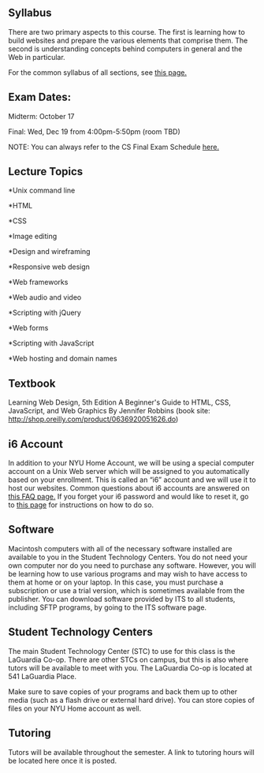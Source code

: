 ## Syllabus
There are two primary aspects to this course. The first is learning how to build websites and prepare the various elements that comprise them. The second is understanding concepts behind computers in general and the Web in particular.

For the common syllabus of all sections, see [this page.](https://cs.nyu.edu/courses/fall18/CSCI-UA.0004-006/common-syllabus/)

## Exam Dates:
Midterm: October 17

Final: Wed, Dec 19 from 4:00pm-5:50pm (room TBD)

NOTE: You can always refer to the CS Final Exam Schedule [here.](https://cs.nyu.edu/dynamic/courses/exams/)

## Lecture Topics
*Unix command line

*HTML

*CSS

*Image editing

*Design and wireframing

*Responsive web design

*Web frameworks

*Web audio and video

*Scripting with jQuery

*Web forms

*Scripting with JavaScript

*Web hosting and domain names

## Textbook
Learning Web Design, 5th Edition
A Beginner's Guide to HTML, CSS, JavaScript, and Web Graphics
By Jennifer Robbins
(book site: http://shop.oreilly.com/product/0636920051626.do)

## i6 Account
In addition to your NYU Home Account, we will be using a special computer account on a Unix Web server which will be assigned to you automatically based on your enrollment. This is called an “i6” account and we will use it to host our websites. Common questions about i6 accounts are answered on [this FAQ page.](https://cims.nyu.edu/webapps/content/systems/resources/i6/faq) If you forget your i6 password and would like to reset it, go to [this page](https://cims.nyu.edu/webapps/content/systems/resources/i6/resetpassword) for instructions on how to do so.

## Software
Macintosh computers with all of the necessary software installed are available to you in the Student Technology Centers. You do not need your own computer nor do you need to purchase any software. However, you will be learning how to use various programs and may wish to have access to them at home or on your laptop. In this case, you must purchase a subscription or use a trial version, which is sometimes available from the publisher. You can download software provided by ITS to all students, including SFTP programs, by going to the ITS software page.

## Student Technology Centers
The main Student Technology Center (STC) to use for this class is the LaGuardia Co-op. There are other STCs on campus, but this is also where tutors will be available to meet with you. The LaGuardia Co-op is located at 541 LaGuardia Place.

Make sure to save copies of your programs and back them up to other media (such as a flash drive or external hard drive). You can store copies of files on your NYU Home account as well.

## Tutoring
Tutors will be available throughout the semester. A link to tutoring hours will be located here once it is posted.
